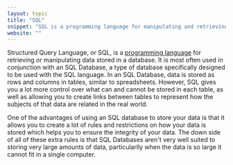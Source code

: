 ```yaml
---
layout: topic
title: "SQL"
snippet: "SQL is a programming language for manipulating and retrieving data stored in a database."
website: ""
---
```


Structured Query Language, or SQL, is a [programming language](programming-language) for retrieving or manipulating data stored in a database. It is most often used in conjunction with an SQL Database, a type of database specifically designed to be used with the SQL language. In an SQL Database, data is stored as rows and columns in tables, similar to spreadsheets. However, SQL gives you a lot more control over what can and cannot be stored in each table, as well as allowing you to create links between tables to represent how the subjects of that data are related in the real world.

One of the advantages of using an SQL database to store your data is that it allows you to create a lot of rules and restrictions on how your data is stored which helps you to ensure the integrity of your data. The down side of all of these extra rules is that SQL Databases aren't very well suited to storing very large amounts of data, particularlly when the data is so large it cannot fit in a single computer.
